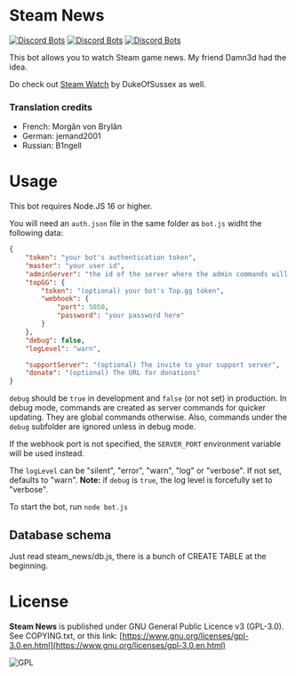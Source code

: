 
# Steam News

[![Discord Bots](https://top.gg/api/widget/status/929757212841226292.svg)](https://top.gg/bot/929757212841226292)
[![Discord Bots](https://top.gg/api/widget/servers/929757212841226292.svg)](https://top.gg/bot/929757212841226292)
[![Discord Bots](https://top.gg/api/widget/upvotes/929757212841226292.svg)](https://top.gg/bot/929757212841226292)

This bot allows you to watch Steam game news. My friend Damn3d had the idea.

Do check out [Steam Watch](https://github.com/dukeofsussex/SteamWatch) by DukeOfSussex as well.

### Translation credits

- French: Morgân von Brylân
- German: jemand2001
- Russian: B1ngell

# Usage
This bot requires Node.JS 16 or higher.

You will need an `auth.json` file in the same folder as `bot.js` widht the following data:
```JSON
{
	"token": "your bot's authentication token",
 	"master": "your user id",
	"adminServer": "the id of the server where the admin commands will be available, for you",
	"topGG": {
		"token": "(optional) your bot's Top.gg token",
		"webhook": {
			"port": 5050,
			"password": "your password here"
		}
	},
	"debug": false,
	"logLevel": "warn",

	"supportServer": "(optional) The invite to your support server",
	"donate": "(optional) The URL for donations"
}
```
`debug` should be `true` in development and `false` (or not set) in production. In debug mode, commands are created as server commands for quicker updating. They are global commands otherwise. Also, commands under the `debug` subfolder are ignored unless in debug mode.

If the webhook port is not specified, the `SERVER_PORT` environment variable will be used instead.

The `logLevel` can be "silent", "error", "warn", "log" or "verbose". If not set, defaults to "warn". **Note:** if `debug` is `true`, the log level is forcefully set to "verbose".

To start the bot, run `node bot.js`

## Database schema
Just read steam_news/db.js, there is a bunch of CREATE TABLE at the beginning.

# License
**Steam News** is published under GNU General Public Licence v3 (GPL-3.0). See COPYING.txt, or this link: [https://www.gnu.org/licenses/gpl-3.0.en.html](https://www.gnu.org/licenses/gpl-3.0.en.html)

![GPL](https://upload.wikimedia.org/wikipedia/commons/thumb/9/93/GPLv3_Logo.svg/240px-GPLv3_Logo.svg.png)
